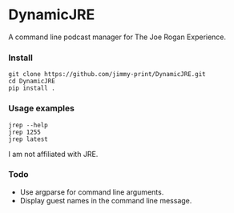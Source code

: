 # DynamicJRE
A command line podcast manager for The Joe Rogan Experience.

### Install
    git clone https://github.com/jimmy-print/DynamicJRE.git
    cd DynamicJRE
    pip install .

### Usage examples
    jrep --help
    jrep 1255
    jrep latest
I am not affiliated with JRE.

### Todo
- Use argparse for command line arguments.
- Display guest names in the command line message.
